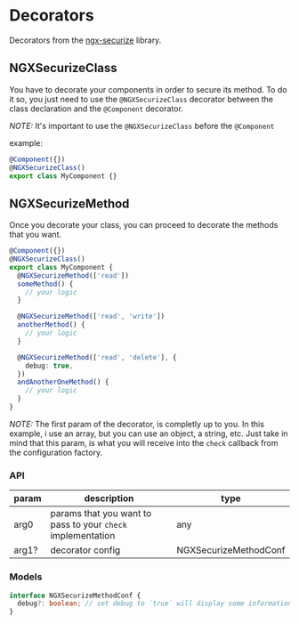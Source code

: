 # Decorators

Decorators from the [ngx-securize](../../../README.md) library.

## NGXSecurizeClass

You have to decorate your components in order to secure its method. To do it so, you just need to use the `@NGXSecurizeClass` decorator between the class declaration and the `@Component` decorator.

_NOTE:_ It's important to use the `@NGXSecurizeClass` before the `@Component`

example:

```typescript
@Component({})
@NGXSecurizeClass()
export class MyComponent {}
```

## NGXSecurizeMethod

Once you decorate your class, you can proceed to decorate the methods that you want.

```typescript
@Component({})
@NGXSecurizeClass()
export class MyComponent {
  @NGXSecurizeMethod(['read'])
  someMethod() {
    // your logic
  }

  @NGXSecurizeMethod(['read', 'write'])
  anotherMethod() {
    // your logic
  }

  @NGXSecurizeMethod(['read', 'delete'], {
    debug: true,
  })
  andAnotherOneMethod() {
    // your logic
  }
}
```

_NOTE:_ The first param of the decorator, is completly up to you. In this example, i use an array, but you can use an object, a string, etc. Just take in mind that this param, is what you will receive into the `check` callback from the configuration factory.

### API

| param | description                                                 | type                  |
| ----- | ----------------------------------------------------------- | --------------------- |
| arg0  | params that you want to pass to your `check` implementation | any                   |
| arg1? | decorator config                                            | NGXSecurizeMethodConf |

### Models

```typescript
interface NGXSecurizeMethodConf {
  debug?: boolean; // set debug to `true` will display some information on your console.
}
```
